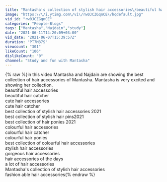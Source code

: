 ```yaml
---
title: "Mantasha's collection of stylish hair accessories\/beautiful hair catcher of 2021\/"
image: "https:\/\/i.ytimg.com\/vi\/rw0JCZGqnCE\/hqdefault.jpg"
vid_id: "rw0JCZGqnCE"
categories: "People-Blogs"
tags: ["Mantasha","Najdain","study"]
date: "2021-06-11T14:20:09+03:00"
vid_date: "2021-06-07T15:39:57Z"
duration: "PT7M37S"
viewcount: "301"
likeCount: "106"
dislikeCount: "0"
channel: "Study and fun with Mantasha"
---
```

{% raw %}in this video Mantasha and Najdain are showing the best collection of hair accessories of Mantasha. Mantasha is very excited and showing her collection.<br />beautiful hair accessories<br />beautiful hair catcher<br />cute hair accessories<br />cute hair catcher<br />best collection of stylish hair accessories 2021<br />best collection of stylish hair pins2021<br />best collection of hair ponies 2021<br />colourful hair accessories<br />colourful hair catcher<br />colourful hair ponies<br />best collection of colourful hair accessories<br />stylish hair accessories<br />gorgeous hair accessories<br />hair accessories of the days<br />a lot of hair accessories<br />Mantasha's collection of stylish hair accessories<br />fashion able hair accessories{% endraw %}
